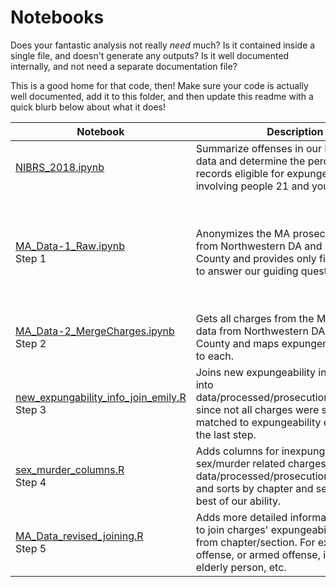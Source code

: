 # Notebooks

Does your fantastic analysis not really _need_ much? Is it contained inside a single file, and doesn't generate any outputs? Is it well documented internally, and not need a separate documentation file?

This is a good home for that code, then! Make sure your code is actually well documented, add it to this folder, and then update this readme with a quick blurb below about what it does!

|Notebook|Description|Inputs|Outputs
|---|-----|---|---|
|[NIBRS_2018.ipynb](NIBRS_2018.ipynb)|Summarize offenses in our NIBRS 2018 data and determine the percent of records eligible for expungement involving people 21 and younger.|
|[MA_Data-1_Raw.ipynb](MA_Data-1_Raw.ipynb)<br> Step 1|Anonymizes the MA prosecution data from Northwestern DA and Suffolk County and provides only fields required to answer our guiding questions.|All described in data/raw [readme](https://github.com/codeforboston/clean-slate/blob/master/data/raw/README.md). Prosecution Northwestern DA 2014-2018 RAW DATA.xlsx (on Drive)<br><br>data/Suffolk County Prosecution*.csv (raw data offline only)|[raw/nw.csv](https://github.com/codeforboston/clean-slate/blob/master/data/raw/nw.csv), [raw/suff.csv](https://github.com/codeforboston/clean-slate/blob/master/data/raw/suff.csv)
|[MA_Data-2_MergeCharges.ipynb](MA_Data-2_MergeCharges.ipynb)<br> Step 2|Gets all charges from the MA prosecution data from Northwestern DA and Suffolk County and maps expungement eligibility to each.|[raw/nw.csv](https://github.com/codeforboston/clean-slate/blob/master/data/raw/nw.csv),<br>[raw/suff.csv](https://github.com/codeforboston/clean-slate/blob/master/data/raw/suff.csv),<br>[raw/ExpungeCategories.csv](https://github.com/codeforboston/clean-slate/blob/master/data/raw/ExpungeCategories.csv)|[processed/prosecution_northwestern.csv](https://github.com/codeforboston/clean-slate/blob/master/data/processed/prosecution_northwestern.csv), [processed/prosecution_suffolk.csv](https://github.com/codeforboston/clean-slate/blob/master/data/processed/prosecution_suffolk.csv), and [processed/prosecution_charges.csv](https://github.com/codeforboston/clean-slate/blob/master/data/processed/prosecution_charges.csv)
|[new_expungability_info_join_emily.R](new_expungability_info_join_emily.R) <br> Step 3|Joins new expungeability info from Sana into data/processed/prosecution_charges.csv, since not all charges were successfully matched to expungeability eligibilities in the last step.| [prosecution_charges.csv](https://github.com/codeforboston/clean-slate/blob/master/data/processed/prosecution_charges.csv) and <br>Drive... /MA Prosecution Charges - Manual Identification of Chapter / Section / Expungability|[prosecution_charges.csv](https://github.com/codeforboston/clean-slate/blob/master/data/processed/prosecution_charges.csv) and [missing_expungeability_07-21.csv](https://github.com/codeforboston/clean-slate/blob/master/data/raw/missing_expungeability_07-21.csv)
|[sex_murder_columns.R](sex_murder_columns.R)<br> Step 4|Adds columns for inexpungeable sex/murder related charges to data/processed/prosecution_charges.csv, and sorts by chapter and section, to the best of our ability.|[prosecution_charges.csv](https://github.com/codeforboston/clean-slate/blob/master/data/processed/prosecution_charges.csv) |[prosecution_charges.csv](https://github.com/codeforboston/clean-slate/blob/master/data/processed/prosecution_charges.csv) |
[MA_Data_revised_joining.R](MA_Data_revised_joining.R)<br> Step 5| Adds more detailed information by which to join charges' expungeability info, aside from chapter/section. For example, repeat offense, or armed offense, involving elderly person, etc. | [prosecution_charges.csv](https://github.com/codeforboston/clean-slate/blob/master/data/processed/prosecution_charges.csv) | [prosecution_charges_detailed.csv](https://github.com/codeforboston/clean-slate/blob/master/data/processed/prosecution_charges_detailed.csv) 
